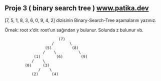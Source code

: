 ## Proje 3  ( binary search tree ) www.patika.dev

[7, 5, 1, 8, 3, 6, 0, 9, 4, 2] dizisinin Binary-Search-Tree aşamalarını yazınız.

Örnek: root x'dir. root'un sağından y bulunur. Solunda z bulunur vb.

                            (7)
                         /       \
                      (5)         (8)
                     /    \          \
                 (1)       (6)        (9)
                /    \
             (0)     (3)
                   /    \
                (2)      (4)

